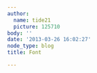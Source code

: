 ```yaml
---
author:
  name: tide21
  picture: 125710
body: ''
date: '2013-03-26 16:02:27'
node_type: blog
title: Font

---
```

